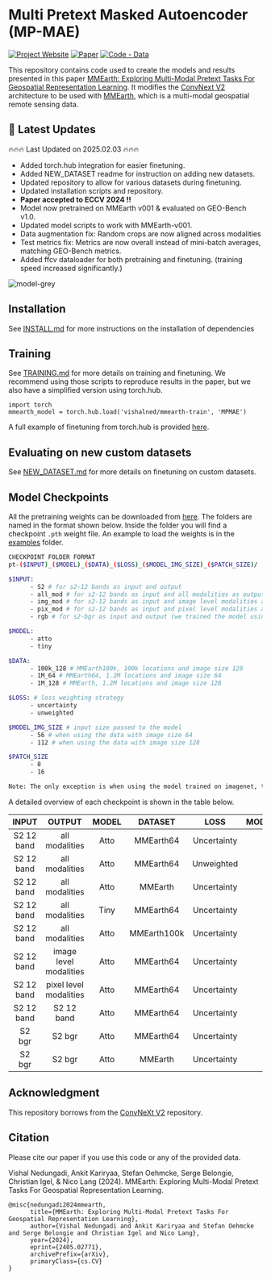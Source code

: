 # Multi Pretext Masked Autoencoder (MP-MAE)




[![Project Website](https://img.shields.io/badge/Project%20Website-8A2BE2)](https://vishalned.github.io/mmearth)
[![Paper](https://img.shields.io/badge/arXiv-2405.02771-blue)](https://arxiv.org/abs/2405.02771)
[![Code - Data](https://img.shields.io/badge/Code%20--%20Data-darkgreen)](https://github.com/vishalned/MMEarth-data/tree/main)



This repository contains code used to create the models and results presented in this paper [MMEarth: Exploring Multi-Modal Pretext Tasks For Geospatial Representation Learning](https://arxiv.org/abs/2405.02771). It modifies the [ConvNext V2](https://arxiv.org/abs/2301.00808) architecture to be used with [MMEarth](https://github.com/vishalned/MMEarth-data), which is a multi-modal geospatial remote sensing data. 

## 📢 Latest Updates
:fire::fire::fire: Last Updated on 2025.02.03 :fire::fire::fire:

- Added torch.hub integration for easier finetuning.
- Added NEW_DATASET readme for instruction on adding new datasets.
- Updated repository to allow for various datasets during finetuning.
- Updated installation scripts and repository.
- **Paper accepted to ECCV 2024 !!**
- Model now pretrained on MMEarth v001 & evaluated on GEO-Bench v1.0.
- Updated model scripts to work with MMEarth-v001.
- Data augmentation fix: Random crops are now aligned across modalities
- Test metrics fix: Metrics are now overall instead of mini-batch averages, matching GEO-Bench metrics.
- Added ffcv dataloader for both pretraining and finetuning. (training speed increased significantly.)


![model-grey](https://github.com/vishalned/MMEarth-train/assets/27778126/d7defca4-f603-4f00-af7d-f18e4fb3be84)

## Installation
See [INSTALL.md](https://github.com/vishalned/MMEarth-train/blob/main/INSTALL.md) for more instructions on the installation of dependencies


## Training 
See [TRAINING.md](https://github.com/vishalned/MMEarth-train/blob/main/TRAINING.md) for more details on training and finetuning. We recommend using those scripts to reproduce results in the paper, but we also have a simplified version using torch.hub. 
```
import torch
mmearth_model = torch.hub.load('vishalned/mmearth-train', 'MPMAE')
```

A full example of finetuning from torch.hub is provided [here](https://github.com/vishalned/MMEarth-train/blob/main/examples/finetune_torchhub.py).

## Evaluating on new custom datasets
See [NEW_DATASET.md](https://github.com/vishalned/MMEarth-train/blob/main/NEW_DATASET.md) for more details on finetuning on custom datasets.

## Model Checkpoints
All the pretraining weights can be downloaded from [here](https://sid.erda.dk/sharelink/g23YOnaaTp). The folders are named in the format shown below. Inside the folder you will find a checkpoint `.pth` weight file. An example to load the weights is in the [examples](https://github.com/vishalned/MMEarth-train/tree/main/examples) folder.

```sh
CHECKPOINT FOLDER FORMAT
pt-($INPUT)_($MODEL)_($DATA)_($LOSS)_($MODEL_IMG_SIZE)_($PATCH_SIZE)/

$INPUT:
      - S2 # for s2-12 bands as input and output
      - all_mod # for s2-12 bands as input and all modalities as output
      - img_mod # for s2-12 bands as input and image level modalities as output
      - pix_mod # for s2-12 bands as input and pixel level modalities as output
      - rgb # for s2-bgr as input and output (we trained the model using bgr ordering)

$MODEL:
      - atto
      - tiny

$DATA:
      - 100k_128 # MMEarth100k, 100k locations and image size 128
      - 1M_64 # MMEarth64, 1.2M locations and image size 64
      - 1M_128 # MMEarth, 1.2M locations and image size 128

$LOSS: # loss weighting strategy
      - uncertainty
      - unweighted

$MODEL_IMG_SIZE # input size passed to the model
      - 56 # when using the data with image size 64
      - 112 # when using the data with image size 128

$PATCH_SIZE
      - 8
      - 16

Note: The only exception is when using the model trained on imagenet, the folder path is pt-imagenet_atto_200epochs_224_32/

```


A detailed overview of each checkpoint is shown in the table below.

| **INPUT** | **OUTPUT** | **MODEL** | **DATASET** | **LOSS** | **MODEL_IMG_SIZE** | **PATCH_SIZE** | **CKPT** |
| :---: | :---: | :---: | :---: | :---: | :---: | :---: | :---: |
| S2 12 band | all modalities | Atto | MMEarth64 | Uncertainty | 56x56 | 8x8 | [download](https://sid.erda.dk/cgi-sid/ls.py?share_id=g23YOnaaTp&current_dir=pt-all_mod_atto_1M_64_uncertainty_56-8&flags=f) |
| S2 12 band | all modalities | Atto | MMEarth64 | Unweighted | 56x56 | 8x8 | [download](https://sid.erda.dk/cgi-sid/ls.py?share_id=g23YOnaaTp&current_dir=pt-all_mod_atto_1M_64_unweighted_56-8&flags=f) |
| S2 12 band | all modalities | Atto | MMEarth | Uncertainty | 112x112 | 16x16 | [download](https://sid.erda.dk/cgi-sid/ls.py?share_id=g23YOnaaTp&current_dir=pt-all_mod_atto_1M_128_uncertainty_112-16&flags=f) |
| S2 12 band | all modalities | Tiny | MMEarth64 | Uncertainty | 56x56 | 8x8 | [download](https://sid.erda.dk/cgi-sid/ls.py?share_id=g23YOnaaTp&current_dir=pt-all_mod_tiny_1M_64_uncertainty_56-8&flags=f) |
| S2 12 band | all modalities | Atto | MMEarth100k | Uncertainty | 112x112 | 16x16 | [download](https://sid.erda.dk/cgi-sid/ls.py?share_id=g23YOnaaTp&current_dir=pt-all_mod_atto_100k_128_uncertainty_112-16&flags=f) |
| S2 12 band | image level modalities | Atto | MMEarth64 | Uncertainty | 56x56 | 8x8 | [download](https://sid.erda.dk/cgi-sid/ls.py?share_id=g23YOnaaTp&current_dir=pt-img_mod_atto_1M_64_uncertainty_56-8&flags=f) |
| S2 12 band | pixel level <br/> modalities | Atto | MMEarth64 | Uncertainty | 56x56 | 8x8 | [download]( https://sid.erda.dk/cgi-sid/ls.py?share_id=g23YOnaaTp&current_dir=pt-pix_mod_atto_1M_64_uncertainty_56-8&flags=f)|
| S2 12 band | S2 12 band | Atto | MMEarth64 | Uncertainty | 56x56 | 8x8 | [download](https://sid.erda.dk/cgi-sid/ls.py?share_id=g23YOnaaTp&current_dir=pt-S2_atto_1M_64_uncertainty_56-8&flags=f) |
| S2 bgr | S2 bgr | Atto | MMEarth64 | Uncertainty | 56x56 | 8x8 | [download](https://sid.erda.dk/cgi-sid/ls.py?share_id=g23YOnaaTp&current_dir=pt-rgb_atto_1M_64_uncertainty_56-8&flags=f) |
| S2 bgr | S2 bgr | Atto | MMEarth | Uncertainty | 128x128 | 16x16 | [download](https://sid.erda.dk/cgi-sid/ls.py?share_id=g23YOnaaTp&current_dir=pt-rgb_atto_1M_128_uncertainty_112-16&flags=f) |





## Acknowledgment
This repository borrows from the [ConvNeXt V2](https://github.com/facebookresearch/ConvNeXt-V2/tree/main) repository.

## Citation
Please cite our paper if you use this code or any of the provided data.

Vishal Nedungadi, Ankit Kariryaa, Stefan Oehmcke, Serge Belongie, Christian Igel, & Nico Lang (2024). MMEarth: Exploring Multi-Modal Pretext Tasks For Geospatial Representation Learning.
```
@misc{nedungadi2024mmearth,
      title={MMEarth: Exploring Multi-Modal Pretext Tasks For Geospatial Representation Learning},
      author={Vishal Nedungadi and Ankit Kariryaa and Stefan Oehmcke and Serge Belongie and Christian Igel and Nico Lang},
      year={2024},
      eprint={2405.02771},
      archivePrefix={arXiv},
      primaryClass={cs.CV}
}
```



